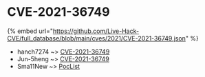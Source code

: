 # CVE-2021-36749
{% embed url="https://github.com/Live-Hack-CVE/full_database/blob/main/cves/2021/CVE-2021-36749.json" %}

* hanch7274 ~> [CVE-2021-36749](https://www.alice-snow.ru/2021/database/cve-2021-36749/cve-2021-36749-hanch7274)
* Jun-5heng ~> [CVE-2021-36749](https://www.alice-snow.ru/2021/database/cve-2021-36749/cve-2021-36749-jun-5heng)
* Sma11New ~> [PocList](https://www.alice-snow.ru/2021/database/cve-2021-36749/poclist-sma11new)